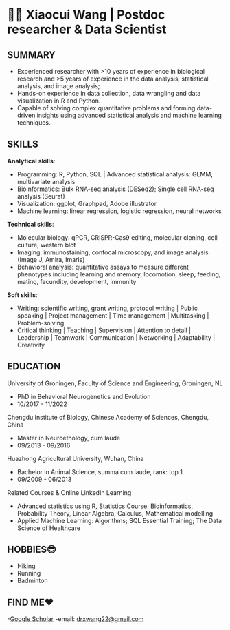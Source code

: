 # 🐱‍🏍 Xiaocui Wang | Postdoc researcher & Data Scientist 
## SUMMARY
- Experienced researcher with >10 years of experience in biological research and >5 years of experience in the data analysis, statistical analysis, and image analysis;
-	Hands-on experience in data collection, data wrangling and data visualization in R and Python.
-	Capable of solving complex quantitative problems and forming data-driven insights using advanced statistical analysis and machine learning techniques.

## SKILLS 
**Analytical skills**: 
- Programming: R, Python, SQL | Advanced statistical analysis: GLMM, multivariate analysis
- Bioinformatics: Bulk RNA-seq analysis (DESeq2); Single cell RNA-seq analysis (Seurat)
- Visualization: ggplot, Graphpad, Adobe illustrator
- Machine learning: linear regression, logistic regression, neural networks

**Technical skills**: 
- Molecular biology: qPCR, CRISPR-Cas9 editing, molecular cloning, cell culture, western blot
- Imaging: immunostaining, confocal microscopy, and image analysis (Image J, Amira, Imaris)
- Behavioral analysis: quantitative assays to measure different phenotypes including learning and memory, locomotion, sleep, feeding, mating, fecundity, development, immunity 

**Soft skills**: 
- Writing: scientific writing, grant writing, protocol writing | Public speaking | Project management | Time management | Multitasking | Problem-solving
- Critical thinking | Teaching | Supervision | Attention to detail | Leadership | Teamwork | Communication | Networking | Adaptability | Creativity

## EDUCATION
University of Groningen, Faculty of Science and Engineering, Groningen, NL
-	PhD in Behavioral Neurogenetics and Evolution
-	10/2017 - 11/2022

Chengdu Institute of Biology, Chinese Academy of Sciences, Chengdu, China
-	Master in Neuroethology, cum laude
-	09/2013 - 09/2016

Huazhong Agricultural University, Wuhan, China
-	Bachelor in Animal Science, summa cum laude, rank: top 1
-	09/2009 - 06/2013

Related Courses & Online LinkedIn Learning
- Advanced statistics using R, Statistics Course, Bioinformatics, Probability Theory, Linear Algebra, Calculus, Mathematical modelling
- Applied Machine Learning: Algorithms; SQL Essential Training; The Data Science of Healthcare

## HOBBIES😎
- Hiking
- Running
- Badminton

## FIND ME❤
-[Google Scholar](https://scholar.google.com/citations?hl=en&user=i4oOXhcAAAAJ&view_op=list_works&sortby=pubdate)
-email: drxwang22@gmail.com
  



